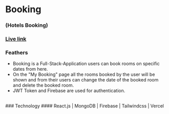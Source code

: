 # Booking
### (Hotels Booking)

### [Live link](https://booking-aeff8.web.app/) 

### Feathers 
- Booking is a Full-Stack-Application users can book rooms on specific dates from here.
- On the "My Booking" page all the rooms booked by the user will be shown and from their users can change the
  date of the booked room and delete the booked room.
- JWT Token and Firebase are used for authentication. <br/>

<br/>
### Technology
#### React.js | MongoDB | Firebase | Tailwindcss | Vercel
